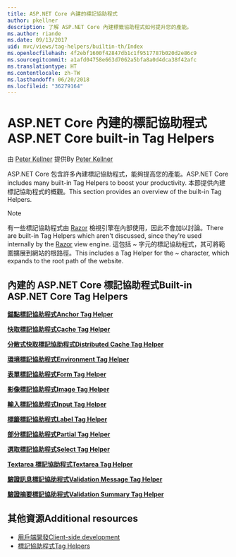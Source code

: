 ```yaml
---
title: ASP.NET Core 內建的標記協助程式
author: pkellner
description: 了解 ASP.NET Core 內建標籤協助程式如何提升您的產能。
ms.author: riande
ms.date: 09/13/2017
uid: mvc/views/tag-helpers/builtin-th/Index
ms.openlocfilehash: 4f2ebf1600f42847db1c1f9517787b020d2e86c9
ms.sourcegitcommit: a1afd04758e663d7062a5bfa8a0d4dca38f42afc
ms.translationtype: HT
ms.contentlocale: zh-TW
ms.lasthandoff: 06/20/2018
ms.locfileid: "36279164"
---
```

# <a name="aspnet-core-built-in-tag-helpers"></a><span data-ttu-id="4e456-103">ASP.NET Core 內建的標記協助程式</span><span class="sxs-lookup"><span data-stu-id="4e456-103">ASP.NET Core built-in Tag Helpers</span></span>

<span data-ttu-id="4e456-104">由 [Peter Kellner](http://peterkellner.net) 提供</span><span class="sxs-lookup"><span data-stu-id="4e456-104">By [Peter Kellner](http://peterkellner.net)</span></span>

<span data-ttu-id="4e456-105">ASP.NET Core 包含許多內建標記協助程式，能夠提高您的產能。</span><span class="sxs-lookup"><span data-stu-id="4e456-105">ASP.NET Core includes many built-in Tag Helpers to boost your productivity.</span></span> <span data-ttu-id="4e456-106">本節提供內建標記協助程式的概觀。</span><span class="sxs-lookup"><span data-stu-id="4e456-106">This section provides an overview of the built-in Tag Helpers.</span></span>

> [!NOTE]
> <span data-ttu-id="4e456-107">有一些標記協助程式由 [Razor](xref:mvc/views/razor) 檢視引擎在內部使用，因此不會加以討論。</span><span class="sxs-lookup"><span data-stu-id="4e456-107">There are built-in Tag Helpers which aren't discussed, since they're used internally by the [Razor](xref:mvc/views/razor) view engine.</span></span> <span data-ttu-id="4e456-108">這包括 ~ 字元的標記協助程式，其可將範圍擴展到網站的根路徑。</span><span class="sxs-lookup"><span data-stu-id="4e456-108">This includes a Tag Helper for the ~ character, which expands to the root path of the website.</span></span>

## <a name="built-in-aspnet-core-tag-helpers"></a><span data-ttu-id="4e456-109">內建的 ASP.NET Core 標記協助程式</span><span class="sxs-lookup"><span data-stu-id="4e456-109">Built-in ASP.NET Core Tag Helpers</span></span>

<span data-ttu-id="4e456-110">**[錨點標記協助程式](xref:mvc/views/tag-helpers/builtin-th/anchor-tag-helper)**</span><span class="sxs-lookup"><span data-stu-id="4e456-110">**[Anchor Tag Helper](xref:mvc/views/tag-helpers/builtin-th/anchor-tag-helper)**</span></span>

<span data-ttu-id="4e456-111">**[快取標記協助程式](xref:mvc/views/tag-helpers/builtin-th/cache-tag-helper)**</span><span class="sxs-lookup"><span data-stu-id="4e456-111">**[Cache Tag Helper](xref:mvc/views/tag-helpers/builtin-th/cache-tag-helper)**</span></span>

<span data-ttu-id="4e456-112">**[分散式快取標記協助程式](xref:mvc/views/tag-helpers/builtin-th/distributed-cache-tag-helper)**</span><span class="sxs-lookup"><span data-stu-id="4e456-112">**[Distributed Cache Tag Helper](xref:mvc/views/tag-helpers/builtin-th/distributed-cache-tag-helper)**</span></span>

<span data-ttu-id="4e456-113">**[環境標記協助程式](xref:mvc/views/tag-helpers/builtin-th/environment-tag-helper)**</span><span class="sxs-lookup"><span data-stu-id="4e456-113">**[Environment Tag Helper](xref:mvc/views/tag-helpers/builtin-th/environment-tag-helper)**</span></span>

[comment]: **[FormActionTagHelper](xref:mvc/views/tag-helpers/builtin-th/form-action-tag-helper)**

<span data-ttu-id="4e456-114">**[表單標記協助程式](xref:mvc/views/working-with-forms#the-form-tag-helper)**</span><span class="sxs-lookup"><span data-stu-id="4e456-114">**[Form Tag Helper](xref:mvc/views/working-with-forms#the-form-tag-helper)**</span></span>

<span data-ttu-id="4e456-115">**[影像標記協助程式](xref:mvc/views/tag-helpers/builtin-th/image-tag-helper)**</span><span class="sxs-lookup"><span data-stu-id="4e456-115">**[Image Tag Helper](xref:mvc/views/tag-helpers/builtin-th/image-tag-helper)**</span></span>

<span data-ttu-id="4e456-116">**[輸入標記協助程式](xref:mvc/views/working-with-forms#the-input-tag-helper)**</span><span class="sxs-lookup"><span data-stu-id="4e456-116">**[Input Tag Helper](xref:mvc/views/working-with-forms#the-input-tag-helper)**</span></span>

<span data-ttu-id="4e456-117">**[標籤標記協助程式](xref:mvc/views/working-with-forms#the-label-tag-helper)**</span><span class="sxs-lookup"><span data-stu-id="4e456-117">**[Label Tag Helper](xref:mvc/views/working-with-forms#the-label-tag-helper)**</span></span>

[comment]: **[LinkTagHelper](xref:mvc/views/tag-helpers/builtin-th/link-tag-helper)**

[comment]: **[OptionTagHelper](xref:mvc/views/tag-helpers/builtin-th/option-tag-helper)**

[comment]: **[ScriptTagHelper](xref:mvc/views/tag-helpers/builtin-th/script-tag-helper)**

<span data-ttu-id="4e456-118">**[部分標記協助程式](xref:mvc/views/tag-helpers/builtin-th/partial-tag-helper)**</span><span class="sxs-lookup"><span data-stu-id="4e456-118">**[Partial Tag Helper](xref:mvc/views/tag-helpers/builtin-th/partial-tag-helper)**</span></span>

<span data-ttu-id="4e456-119">**[選取標記協助程式](xref:mvc/views/working-with-forms#the-select-tag-helper)**</span><span class="sxs-lookup"><span data-stu-id="4e456-119">**[Select Tag Helper](xref:mvc/views/working-with-forms#the-select-tag-helper)**</span></span>

<span data-ttu-id="4e456-120">**[Textarea 標記協助程式](xref:mvc/views/working-with-forms#the-textarea-tag-helper)**</span><span class="sxs-lookup"><span data-stu-id="4e456-120">**[Textarea Tag Helper](xref:mvc/views/working-with-forms#the-textarea-tag-helper)**</span></span>

<span data-ttu-id="4e456-121">**[驗證訊息標記協助程式](xref:mvc/views/working-with-forms#the-validation-message-tag-helper)**</span><span class="sxs-lookup"><span data-stu-id="4e456-121">**[Validation Message Tag Helper](xref:mvc/views/working-with-forms#the-validation-message-tag-helper)**</span></span>

<span data-ttu-id="4e456-122">**[驗證摘要標記協助程式](xref:mvc/views/working-with-forms#the-validation-summary-tag-helper)**</span><span class="sxs-lookup"><span data-stu-id="4e456-122">**[Validation Summary Tag Helper](xref:mvc/views/working-with-forms#the-validation-summary-tag-helper)**</span></span>

## <a name="additional-resources"></a><span data-ttu-id="4e456-123">其他資源</span><span class="sxs-lookup"><span data-stu-id="4e456-123">Additional resources</span></span>

* [<span data-ttu-id="4e456-124">用戶端開發</span><span class="sxs-lookup"><span data-stu-id="4e456-124">Client-side development</span></span>](xref:client-side/index)
* [<span data-ttu-id="4e456-125">標記協助程式</span><span class="sxs-lookup"><span data-stu-id="4e456-125">Tag Helpers</span></span>](xref:mvc/views/tag-helpers/intro)
